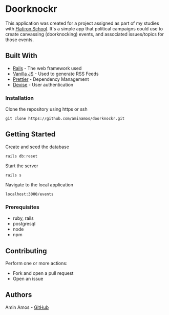 # Doorknockr

This application was created for a project assigned as part of my studies with [Flatiron School](https://flatironschool.com/). It's a simple app that political campaigns could use to create canvassing (doorknocking) events, and associated issues/topics for those events.

## Built With

* [Rails](https://rubyonrails.org/) - The web framework used
* [Vanilla JS](https://developer.mozilla.org/en-US/docs/Web/JavaScript/Language_Resources) - Used to generate RSS Feeds
* [Prettier](https://prettier.io/) - Dependency Management
* [Devise](https://github.com/heartcombo/devise) - User authentication

### Installation

Clone the repository using https or ssh

```
git clone https://github.com/aminamos/doorknockr.git
```


## Getting Started

Create and seed the database

```
rails db:reset
```

Start the server
```
rails s
```

Navigate to the local application
```
localhost:3000/events
```

### Prerequisites

- ruby, rails
- postgresql
- node
- npm

## Contributing

Perform one or more actions:
- Fork and open a pull request
- Open an issue

## Authors

Amin Amos - [GitHub](https://github.com/aminamos)
